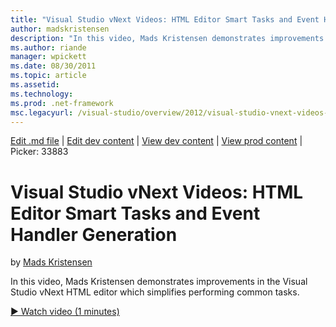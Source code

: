 ```yaml
---
title: "Visual Studio vNext Videos: HTML Editor Smart Tasks and Event Handler Generation | Microsoft Docs"
author: madskristensen
description: "In this video, Mads Kristensen demonstrates improvements in the Visual Studio vNext HTML editor which simplifies performing common tasks."
ms.author: riande
manager: wpickett
ms.date: 08/30/2011
ms.topic: article
ms.assetid: 
ms.technology: 
ms.prod: .net-framework
msc.legacyurl: /visual-studio/overview/2012/visual-studio-vnext-videos-html-editor-smart-tasks-and-event-handler-generation
---
```

[Edit .md file](C:\Projects\msc\dev\Msc.Www\Web.ASP\App_Data\github\visual-studio\overview\2012\visual-studio-vnext-videos-html-editor-smart-tasks-and-event-handler-generation.md) | [Edit dev content](http://www.aspdev.net/umbraco#/content/content/edit/26936) | [View dev content](http://docs.aspdev.net/tutorials/visual-studio/overview/2012/visual-studio-vnext-videos-html-editor-smart-tasks-and-event-handler-generation.html) | [View prod content](http://www.asp.net/visual-studio/overview/2012/visual-studio-vnext-videos-html-editor-smart-tasks-and-event-handler-generation) | Picker: 33883

Visual Studio vNext Videos: HTML Editor Smart Tasks and Event Handler Generation
====================
by [Mads Kristensen](https://github.com/madskristensen)

In this video, Mads Kristensen demonstrates improvements in the Visual Studio vNext HTML editor which simplifies performing common tasks.

[&#9654; Watch video (1 minutes)](https://channel9.msdn.com/Blogs/ASP-NET-Site-Videos/visual-studio-vnext-videos-html-editor-smart-tasks-and-event-handler-generation)